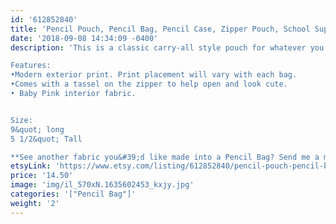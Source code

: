 ```yaml
---
id: '612852840'
title: 'Pencil Pouch, Pencil Bag, Pencil Case, Zipper Pouch, School Supplies, Back to school, Makeup Brush Bag, Organizer Bag, coworker gift'
date: '2018-09-08 14:34:09 -0400'
description: 'This is a classic carry-all style pouch for whatever you need to conveniently keep in once space. It is great for pencils, Markers, Art Supplies, Makeup, Headphones, Cords and More. Great size to organize your purse or carry for travel. 

Features:
•Modern exterior print. Print placement will vary with each bag. 
•Comes with a tassel on the zipper to help open and look cute.
• Baby Pink interior fabric.


Size: 
9&quot; long
5 1/2&quot; Tall

**See another fabric you&#39;d like made into a Pencil Bag? Send me a message! I love custom orders!!'
etsyLink: 'https://www.etsy.com/listing/612852840/pencil-pouch-pencil-bag-pencil-case?utm_source=synctostaticsite&utm_medium=api&utm_campaign=api'
price: '14.50'
image: 'img/il_570xN.1635602453_kxjy.jpg'
categories: '["Pencil Bag"]'
weight: '2'
---
```

